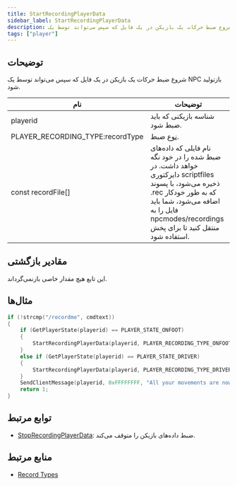 ```yaml
---
title: StartRecordingPlayerData
sidebar_label: StartRecordingPlayerData
description: شروع ضبط حرکات یک بازیکن در یک فایل که سپس می‌تواند توسط یک NPC بازتولید شود.
tags: ["player"]
---
```


## توضیحات

شروع ضبط حرکات یک بازیکن در یک فایل که سپس می‌تواند توسط یک NPC بازتولید شود.

| نام                              | توضیحات                                                                                                                                                                                                                                  |
| -------------------------------- | --------------------------------------------------------------------------------------------------------------------------------------------------------------------------------------------------------------------------------------- |
| playerid                         | شناسه بازیکنی که باید ضبط شود.                                                                                                                                                                                                           |
| PLAYER_RECORDING_TYPE:recordType | [نوع](../resources/recordtypes) ضبط.                                                                                                                                                                                                      |
| const recordFile[]               | نام فایلی که داده‌های ضبط شده را در خود نگه خواهد داشت. در دایرکتوری scriptfiles ذخیره می‌شود، با پسوند .rec که به طور خودکار اضافه می‌شود، شما باید فایل را به npcmodes/recordings منتقل کنید تا برای پخش استفاده شود. |

## مقادیر بازگشتی

این تابع هیچ مقدار خاصی بازنمی‌گرداند.

## مثال‌ها

```c
if (!strcmp("/recordme", cmdtext))
{
    if (GetPlayerState(playerid) == PLAYER_STATE_ONFOOT)
    {
        StartRecordingPlayerData(playerid, PLAYER_RECORDING_TYPE_ONFOOT, "MyFile");
    }
    else if (GetPlayerState(playerid) == PLAYER_STATE_DRIVER)
    {
        StartRecordingPlayerData(playerid, PLAYER_RECORDING_TYPE_DRIVER, "MyFile");
    }
    SendClientMessage(playerid, 0xFFFFFFFF, "All your movements are now being recorded!");
    return 1;
}
```

## توابع مرتبط

- [StopRecordingPlayerData](StopRecordingPlayerData): ضبط داده‌های بازیکن را متوقف می‌کند.

## منابع مرتبط

- [Record Types](../resources/recordtypes)